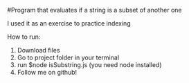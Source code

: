 #Program that evaluates if a string is a subset of another one

I used it as an exercise to practice indexing

How to run:
1. Download files
2. Go to project folder in your terminal
3. run $node isSubstring.js (you need node installed)
4. Follow me on github!
